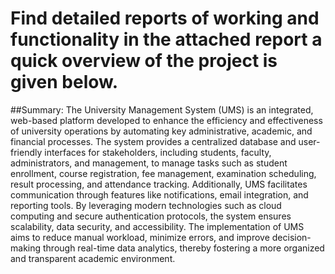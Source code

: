 # Find detailed reports of working and functionality in the attached report a quick overview of the project is given below.
##Summary:
The University Management System (UMS) is an integrated, web-based platform developed to 
enhance the efficiency and effectiveness of university operations by automating key administrative, 
academic, and financial processes. The system provides a centralized database and user-friendly 
interfaces for stakeholders, including students, faculty, administrators, and management, to manage 
tasks such as student enrollment, course registration, fee management, examination scheduling, result 
processing, and attendance tracking. Additionally, UMS facilitates communication through features 
like notifications, email integration, and reporting tools. By leveraging modern technologies such as 
cloud computing and secure authentication protocols, the system ensures scalability, data security, and 
accessibility. The implementation of UMS aims to reduce manual workload, minimize errors, and 
improve decision-making through real-time data analytics, thereby fostering a more organized and 
transparent academic environment.  
